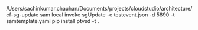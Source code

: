 /Users/sachinkumar.chauhan/Documents/projects/cloudstudio/architecture/cf-sg-update
sam local invoke sgUpdate -e testevent.json -d 5890 -t samtemplate.yaml 
pip install ptvsd -t .